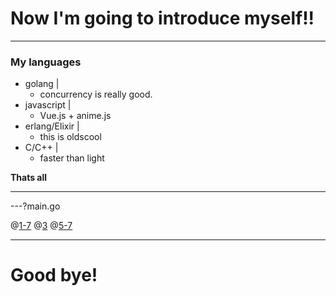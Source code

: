 # Now I'm going to introduce myself!!

---

### My languages

- golang |
  - concurrency is really good.
- javascript |
  - Vue.js + anime.js
- erlang/Elixir |
  - this is oldscool
- C/C++ |
  - faster than light

**Thats all**

---

---?main.go

@[1-7](こんな感じのコードがあったら)
@[3](ここがインポートで)
@[5-7](ここがmain関数の中です。)


---

# Good bye!
